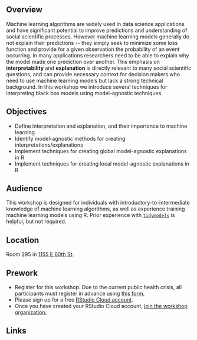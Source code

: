 ## Overview

Machine learning algorithms are widely used in data science applications and have significant potential to improve predictions and understanding of social scientific processes. However machine learning models generally do not explain their predictions -- they simply seek to minimize some loss function and provide for a given observation the probability of an event occurring. In many applications researchers need to be able to explain why the model made one prediction over another. This emphasis on **interpretability** and **explanation** is directly relevant to many social scientific questions, and can provide necessary context for decision makers who need to use machine learning models but lack a strong technical background. In this workshop we introduce several techniques for interpreting black box models using model-agnostic techniques.

## Objectives

- Define interpretation and explanation, and their importance to machine learning
- Identify model-agnostic methods for creating interpretations/explanations
- Implement techniques for creating global model-agnostic explanations in R
- Implement techniques for creating local model-agnostic explanations in R

## Audience

This workshop is designed for individuals with introductory-to-intermediate knowledge of machine learning algorithms, as well as experience training machine learning models using R. Prior experience with [`tidymodels`](https://www.tidymodels.org/) is helpful, but not required.

## Location

Room 295 in [1155 E 60th St](https://goo.gl/maps/7n7wDsd9mjnfRBtR8).

## Prework

- Register for this workshop. Due to the current public health crisis, all participants must register in advance using [this form.](https://forms.gle/wgEVhripKHjzNEzDA)
- Please sign up for a free [RStudio Cloud account](https://rstudio.cloud).
- Once you have created your RStudio Cloud account, [join the workshop organization.](https://rstudio.cloud/spaces/177434/join?access_code=cGV7c0V8%2Bpr0kFC5NkOX%2FgxNNhIm3PchWX1CjdBf)

## Links

